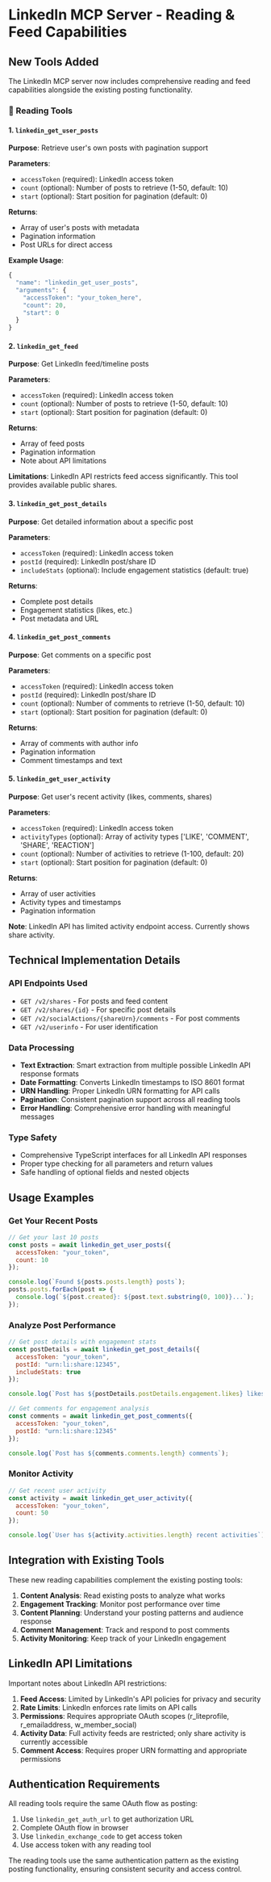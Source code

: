 # LinkedIn MCP Server - Reading & Feed Capabilities

## New Tools Added

The LinkedIn MCP server now includes comprehensive reading and feed capabilities alongside the existing posting functionality.

### 📖 Reading Tools

#### 1. `linkedin_get_user_posts`
**Purpose**: Retrieve user's own posts with pagination support

**Parameters**:
- `accessToken` (required): LinkedIn access token
- `count` (optional): Number of posts to retrieve (1-50, default: 10)
- `start` (optional): Start position for pagination (default: 0)

**Returns**:
- Array of user's posts with metadata
- Pagination information
- Post URLs for direct access

**Example Usage**:
```javascript
{
  "name": "linkedin_get_user_posts",
  "arguments": {
    "accessToken": "your_token_here",
    "count": 20,
    "start": 0
  }
}
```

#### 2. `linkedin_get_feed`
**Purpose**: Get LinkedIn feed/timeline posts

**Parameters**:
- `accessToken` (required): LinkedIn access token
- `count` (optional): Number of posts to retrieve (1-50, default: 10)
- `start` (optional): Start position for pagination (default: 0)

**Returns**:
- Array of feed posts
- Pagination information
- Note about API limitations

**Limitations**: LinkedIn API restricts feed access significantly. This tool provides available public shares.

#### 3. `linkedin_get_post_details`
**Purpose**: Get detailed information about a specific post

**Parameters**:
- `accessToken` (required): LinkedIn access token
- `postId` (required): LinkedIn post/share ID
- `includeStats` (optional): Include engagement statistics (default: true)

**Returns**:
- Complete post details
- Engagement statistics (likes, etc.)
- Post metadata and URL

#### 4. `linkedin_get_post_comments`
**Purpose**: Get comments on a specific post

**Parameters**:
- `accessToken` (required): LinkedIn access token
- `postId` (required): LinkedIn post/share ID
- `count` (optional): Number of comments to retrieve (1-50, default: 10)
- `start` (optional): Start position for pagination (default: 0)

**Returns**:
- Array of comments with author info
- Pagination information
- Comment timestamps and text

#### 5. `linkedin_get_user_activity`
**Purpose**: Get user's recent activity (likes, comments, shares)

**Parameters**:
- `accessToken` (required): LinkedIn access token
- `activityTypes` (optional): Array of activity types ['LIKE', 'COMMENT', 'SHARE', 'REACTION']
- `count` (optional): Number of activities to retrieve (1-100, default: 20)
- `start` (optional): Start position for pagination (default: 0)

**Returns**:
- Array of user activities
- Activity types and timestamps
- Pagination information

**Note**: LinkedIn API has limited activity endpoint access. Currently shows share activity.

## Technical Implementation Details

### API Endpoints Used
- `GET /v2/shares` - For posts and feed content
- `GET /v2/shares/{id}` - For specific post details
- `GET /v2/socialActions/{shareUrn}/comments` - For post comments
- `GET /v2/userinfo` - For user identification

### Data Processing
- **Text Extraction**: Smart extraction from multiple possible LinkedIn API response formats
- **Date Formatting**: Converts LinkedIn timestamps to ISO 8601 format
- **URN Handling**: Proper LinkedIn URN formatting for API calls
- **Pagination**: Consistent pagination support across all reading tools
- **Error Handling**: Comprehensive error handling with meaningful messages

### Type Safety
- Comprehensive TypeScript interfaces for all LinkedIn API responses
- Proper type checking for all parameters and return values
- Safe handling of optional fields and nested objects

## Usage Examples

### Get Your Recent Posts
```javascript
// Get your last 10 posts
const posts = await linkedin_get_user_posts({
  accessToken: "your_token",
  count: 10
});

console.log(`Found ${posts.posts.length} posts`);
posts.posts.forEach(post => {
  console.log(`${post.created}: ${post.text.substring(0, 100)}...`);
});
```

### Analyze Post Performance
```javascript
// Get post details with engagement stats
const postDetails = await linkedin_get_post_details({
  accessToken: "your_token",
  postId: "urn:li:share:12345",
  includeStats: true
});

console.log(`Post has ${postDetails.postDetails.engagement.likes} likes`);

// Get comments for engagement analysis
const comments = await linkedin_get_post_comments({
  accessToken: "your_token",
  postId: "urn:li:share:12345"
});

console.log(`Post has ${comments.comments.length} comments`);
```

### Monitor Activity
```javascript
// Get recent user activity
const activity = await linkedin_get_user_activity({
  accessToken: "your_token",
  count: 50
});

console.log(`User has ${activity.activities.length} recent activities`);
```

## Integration with Existing Tools

These new reading capabilities complement the existing posting tools:

1. **Content Analysis**: Read existing posts to analyze what works
2. **Engagement Tracking**: Monitor post performance over time
3. **Content Planning**: Understand your posting patterns and audience response
4. **Comment Management**: Track and respond to post comments
5. **Activity Monitoring**: Keep track of your LinkedIn engagement

## LinkedIn API Limitations

Important notes about LinkedIn API restrictions:

1. **Feed Access**: Limited by LinkedIn's API policies for privacy and security
2. **Rate Limits**: LinkedIn enforces rate limits on API calls
3. **Permissions**: Requires appropriate OAuth scopes (r_liteprofile, r_emailaddress, w_member_social)
4. **Activity Data**: Full activity feeds are restricted; only share activity is currently accessible
5. **Comment Access**: Requires proper URN formatting and appropriate permissions

## Authentication Requirements

All reading tools require the same OAuth flow as posting:

1. Use `linkedin_get_auth_url` to get authorization URL
2. Complete OAuth flow in browser
3. Use `linkedin_exchange_code` to get access token
4. Use access token with any reading tool

The reading tools use the same authentication pattern as the existing posting functionality, ensuring consistent security and access control.